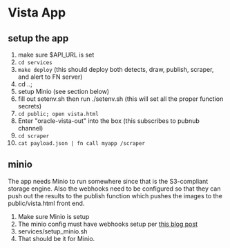 # Vista App

## setup the app

1.  make sure $API_URL is set
1. `cd services`
1. `make deploy` (this should deploy both detects, draw, publish, scraper, and alert to FN server)
1. cd ..; 
1. setup Minio (see section below)
1. fill out setenv.sh then run ./setenv.sh (this will set all the proper function secrets)
1. `cd public; open vista.html`
1. Enter "oracle-vista-out" into the box (this subscribes to pubnub channel)
1. `cd scraper`
1. `cat payload.json | fn call myapp /scraper`



## minio

The app needs Minio to run somewhere since that is the S3-compliant storage
engine. Also the webhooks need to be configured so that they can push out the
results to the publish function which pushes the images to the
public/vista.html front end.

1. Make sure Minio is setup
1. The minio config must have webhooks setup per [this blog post](https://blog.minio.io/introducing-webhooks-for-minio-e2c3ad26deb2)
1. services/setup_minio.sh
1. That should be it for Minio.


